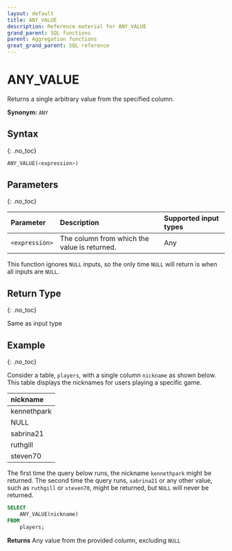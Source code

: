 ```yaml
---
layout: default
title: ANY_VALUE
description: Reference material for ANY_VALUE
grand_parent: SQL functions
parent: Aggregation functions
great_grand_parent: SQL reference
---
```


# ANY_VALUE

Returns a single arbitrary value from the specified column. 

**Synonym:** `ANY`

## Syntax
{: .no_toc}

```SQL
ANY_VALUE(<expression>)
```
## Parameters 
{: .no_toc}


| Parameter | Description                                  |Supported input types |
| :-------- | :-------------------------------------------- | :--------- |
| `<expression>`  | The column from which the value is returned. | Any       |

This function ignores `NULL` inputs, so the only time `NULL` will return is when all inputs are `NULL`.

## Return Type
{: .no_toc}

Same as input type

## Example
{: .no_toc}

Consider a table, `players`, with a single column `nickname` as shown below. This table displays the nicknames for users playing a specific game. 


| nickname     |
|:-------------|
| kennethpark  |
| NULL         |
| sabrina21    |
| ruthgill     |
| steven70     |


The first time the query below runs, the nickname `kennethpark` might be returned. The second time the query runs, `sabrina21` or any other value, such as `ruthgill` or `steven70`, might be returned, but `NULL` will never be returned.

```sql
SELECT
	ANY_VALUE(nickname)
FROM
	players;
```

**Returns** Any value from the provided column, excluding `NULL`
